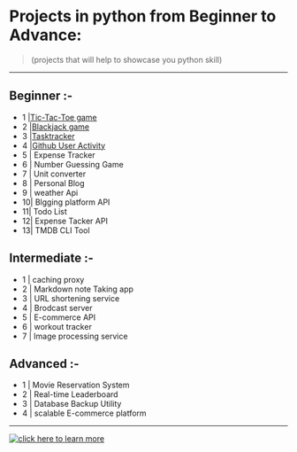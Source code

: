 # Projects in python from Beginner to Advance: 
> (projects that will help to showcase you python skill)

---

## Beginner :- 
 
- 1 |[Tic-Tac-Toe game](https://github.com/abydow/Tic_Tac_Toe-game)
- 2 |[Blackjack game](https://github.com/abydow/Black-jack-game) 
- 3 |[Tasktracker](https://github.com/abydow/Tasktracker-CLI-)
- 4 |[Github User Activity](https://github.com/abydow/Github_User_Activity_CLI)
- 5 | Expense Tracker
- 6 | Number Guessing Game
- 7 | Unit converter
- 8 | Personal Blog
- 9 | weather Api
- 10| Blgging platform API
- 11| Todo List 
- 12| Expense Tacker API
- 13| TMDB CLI Tool


## Intermediate :- 

- 1 | caching proxy
- 2 | Markdown note Taking app
- 3 | URL shortening service
- 4 | Brodcast server 
- 5 | E-commerce API
- 6 | workout tracker
- 7 | Image processing service


## Advanced :- 

- 1 | Movie Reservation System
- 2 | Real-time Leaderboard
- 3 | Database Backup Utility
- 4 | scalable E-commerce platform

---

[![click here to learn more](https://img.shields.io/badge/Click_Here_To_Learn_More-🐍-blue?style=for-the-badge&logo=python&logoColor=white)](https://roadmap.sh/python/projects)




